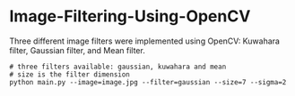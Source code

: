 # Image-Filtering-Using-OpenCV
Three different image filters were implemented using OpenCV: Kuwahara filter, Gaussian filter, and Mean filter.


```
# three filters available: gaussian, kuwahara and mean
# size is the filter dimension
python main.py --image=image.jpg --filter=gaussian --size=7 --sigma=2
```
